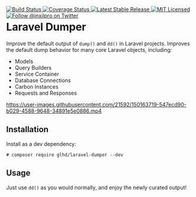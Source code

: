<div style="float: right;">
	<a href="https://github.com/glhd/laravel-dumper/actions" target="_blank">
		<img 
			src="https://github.com/glhd/laravel-dumper/workflows/PHPUnit/badge.svg" 
			alt="Build Status" 
		/>
	</a>
	<a href="https://codeclimate.com/github/glhd/laravel-dumper/test_coverage" target="_blank">
		<img 
			src="https://api.codeclimate.com/v1/badges/f597a6e8d9f968a55f03/test_coverage" 
			alt="Coverage Status" 
		/>
	</a>
	<a href="https://packagist.org/packages/glhd/laravel-dumper" target="_blank">
        <img 
            src="https://poser.pugx.org/glhd/laravel-dumper/v/stable" 
            alt="Latest Stable Release" 
        />
	</a>
	<a href="./LICENSE" target="_blank">
        <img 
            src="https://poser.pugx.org/glhd/laravel-dumper/license" 
            alt="MIT Licensed" 
        />
    </a>
    <a href="https://twitter.com/inxilpro" target="_blank">
        <img 
            src="https://img.shields.io/twitter/follow/inxilpro?style=social" 
            alt="Follow @inxilpro on Twitter" 
        />
    </a>
</div>

# Laravel Dumper

Improve the default output of `dump()` and `dd()` in Laravel projects. Improves the default
dump behavior for many core Laravel objects, including:

- Models
- Query Builders
- Service Container
- Database Connections
- Carbon Instances
- Requests and Responses

https://user-images.githubusercontent.com/21592/150163719-547ecd90-b029-4588-9648-34891e5e0886.mp4

## Installation

Install as a dev dependency:

```shell
# composer require glhd/laravel-dumper --dev
```

## Usage

Just use `dd()` as you would normally, and enjoy the newly curated output!
